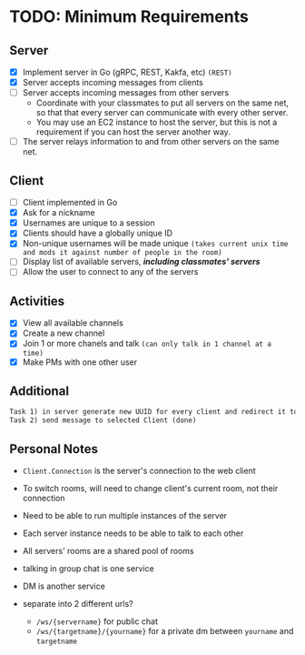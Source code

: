 # TODO: Minimum Requirements

## Server

- [x] Implement server in Go (gRPC, REST, Kakfa, etc) `(REST)`
- [x] Server accepts incoming messages from clients
- [ ] Server accepts incoming messages from other servers
  - Coordinate with your classmates to put all servers on the same net, so that that every server can communicate with every other server.
  - You may use an EC2 instance to host the server, but this is not a requirement if you can host the server another way.
- [ ] The server relays information to and from other servers on the same net.

## Client

- [ ] Client implemented in Go
- [x] Ask for a nickname
- [x] Usernames are unique to a session
- [x] Clients should have a globally unique ID
- [x] Non-unique usernames will be made unique `(takes current unix time and mods it against number of people in the room)`
- [ ] Display list of available servers, ***including classmates' servers***
- [ ] Allow the user to connect to any of the servers

## Activities

- [x] View all available channels
- [x] Create a new channel
- [x] Join 1 or more chanels and talk `(can only talk in 1 channel at a time)`
- [x] Make PMs with one other user

## Additional

```md
Task 1) in server generate new UUID for every client and redirect it to every message (done)
Task 2) send message to selected Client (done)
```

## Personal Notes

- `Client.Connection` is the server's connection to the web client
- To switch rooms, will need to change client's current room, not their connection
- Need to be able to run multiple instances of the server
- Each server instance needs to be able to talk to each other
- All servers' rooms are a shared pool of rooms

- talking in group chat is one service
- DM is another service
- separate into 2 different urls?
  - `/ws/{servername}` for public chat
  - `/ws/{targetname}/{yourname}` for a private dm between `yourname` and `targetname`
